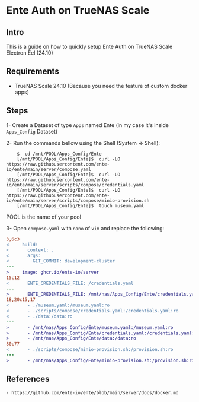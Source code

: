 # Ente Auth on TrueNAS Scale

## Intro

This is a guide on how to quickly setup Ente Auth on TrueNAS Scale Electron Eel (24.10)

## Requirements

- TrueNAS Scale 24.10 (Because you need the feature of custom docker apps)


## Steps

1- Create a Dataset of type `Apps` named Ente (in my case it's inside `Apps_Config` Dataset)

2- Run the commands bellow using the Shell (System -> Shell):

```
    $  cd /mnt/POOL/Apps_Config/Ente
    [/mnt/POOL/Apps_Config/Ente]$  curl -LO https://raw.githubusercontent.com/ente-io/ente/main/server/compose.yaml
    [/mnt/POOL/Apps_Config/Ente]$  curl -LO https://raw.githubusercontent.com/ente-io/ente/main/server/scripts/compose/credentials.yaml
    [/mnt/POOL/Apps_Config/Ente]$  curl -LO https://raw.githubusercontent.com/ente-io/ente/main/server/scripts/compose/minio-provision.sh
    [/mnt/POOL/Apps_Config/Ente]$  touch museum.yaml

```
POOL is the name of your pool


3- Open `compose.yaml` with `nano` of `vim` and replace the following:

```diff
3,6c3
<     build:
<       context: .
<       args:
<         GIT_COMMIT: development-cluster
---
>     image: ghcr.io/ente-io/server
15c12
<       ENTE_CREDENTIALS_FILE: /credentials.yaml
---
>       ENTE_CREDENTIALS_FILE: /mnt/nas/Apps_Config/Ente/credentials.yaml
18,20c15,17
<       - ./museum.yaml:/museum.yaml:ro
<       - ./scripts/compose/credentials.yaml:/credentials.yaml:ro
<       - ./data:/data:ro
---
>       - /mnt/nas/Apps_Config/Ente/museum.yaml:/museum.yaml:ro
>       - /mnt/nas/Apps_Config/Ente/credentials.yaml:/credentials.yaml:ro
>       - /mnt/nas/Apps_Config/Ente/data:/data:ro
80c77
<       - ./scripts/compose/minio-provision.sh:/provision.sh:ro
---
>       - /mnt/nas/Apps_Config/Ente/minio-provision.sh:/provision.sh:ro
```



## References

    - https://github.com/ente-io/ente/blob/main/server/docs/docker.md